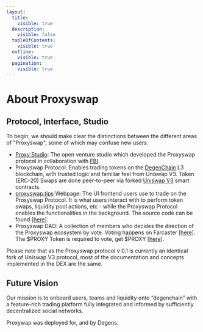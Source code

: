 ```yaml
---
layout:
  title:
    visible: true
  description:
    visible: false
  tableOfContents:
    visible: true
  outline:
    visible: true
  pagination:
    visible: true
---
```


# About Proxyswap

## Protocol, Interface, Studio

To begin, we should make clear the distinctions between the different areas of "Proxyswap", some of which may confuse new users.

* [Proxy Studio](https://warpcast.com/proxystudio.eth):  The open venture studio which developed the Proxyswap protocol in collaboration with [FBI](https://warpcast.com/\~/channel/fbi)
* Proxyswap Protocol: Enables trading tokens on the [DegenChain](https://bridge.degen.tips/) L3 blockchain, with trusted logic and familiar feel from Uniswap V3. Token (ERC-20) Swaps are done peer-to-peer via forked [Uniswap V3](https://github.com/Uniswap/docs/blob/main/docs/contracts/v3/overview.md) smart contracts.
* [proxyswap.tips](https://proxyswap.tips/) Webpage: The UI frontend users use to trade on the Proxyswap Protocol. It is what users interact with to perform token swaps, liquidity pool actions, etc - while the Proxyswap Protocol enables the functionalities in the background. The source code can be found \[[here](https://github.com/demipoet/proxyswap)].
* Proxyswap DAO: A collection of members who decides the direction of the Proxyswap ecosystem by vote. Voting happens on Farcaster \[[here](https://farcaster.vote/app/#/communities/12)]. The $PROXY Token is required to vote, get $PROXY \[[here](https://proxyswap.tips/swap?outputCurrency=0xA051A2Cb19C00eCDffaE94D0Ff98c17758041D16)].

Please note that as the Proxyswap protocol v 0.1 is currently an identical fork of Uniswap V3 protocol, most of the documentation and concepts implemented in the DEX are the same.

## Future Vision

Our mission is to onboard users, teams and liquidity onto “degenchain” with a feature-rich trading platform fully integrated and informed by sufficiently decentralized social networks.

Proxywap was deployed for, and by Degens.
